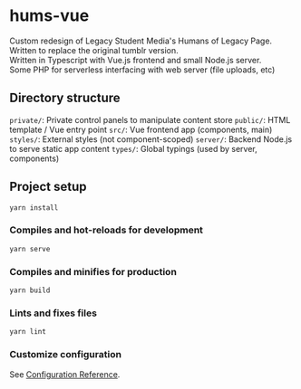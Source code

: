 # hums-vue
Custom redesign of Legacy Student Media's Humans of Legacy Page. Written to replace the original tumblr version.<br/>
Written in Typescript with Vue.js frontend and small Node.js server.<br/>
Some PHP for serverless interfacing with web server (file uploads, etc)

## Directory structure
`private/`: Private control panels to manipulate content store
`public/`: HTML template / Vue entry point
`src/`: Vue frontend app (components, main)
`styles/`: External styles (not component-scoped)
`server/`: Backend Node.js to serve static app content
`types/`: Global typings (used by server, components)

## Project setup
```
yarn install
```

### Compiles and hot-reloads for development
```
yarn serve
```

### Compiles and minifies for production
```
yarn build
```

### Lints and fixes files
```
yarn lint
```

### Customize configuration
See [Configuration Reference](https://cli.vuejs.org/config/).
